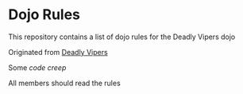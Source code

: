Dojo Rules
==========

This repository contains a list of dojo rules for the Deadly Vipers dojo

Originated from [Deadly Vipers](https://github.com/deadlyvipers)

Some *code creep*

All members should read the rules
